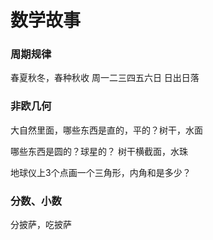 # 数学故事

### 周期规律

春夏秋冬，春种秋收
周一二三四五六日
日出日落

### 非欧几何

大自然里面，哪些东西是直的，平的？树干，水面

哪些东西是圆的？球星的？ 树干横截面，水珠

地球仪上3个点画一个三角形，内角和是多少？

### 分数、小数

分披萨，吃披萨



